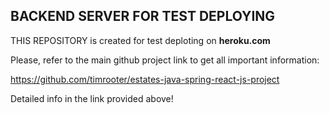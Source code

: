 ## BACKEND SERVER FOR TEST DEPLOYING
THIS REPOSITORY is created for test deploting on **heroku.com**

Please, refer to the main github project link to get all important information: 

https://github.com/timrooter/estates-java-spring-react-js-project

Detailed info in the link provided above!
